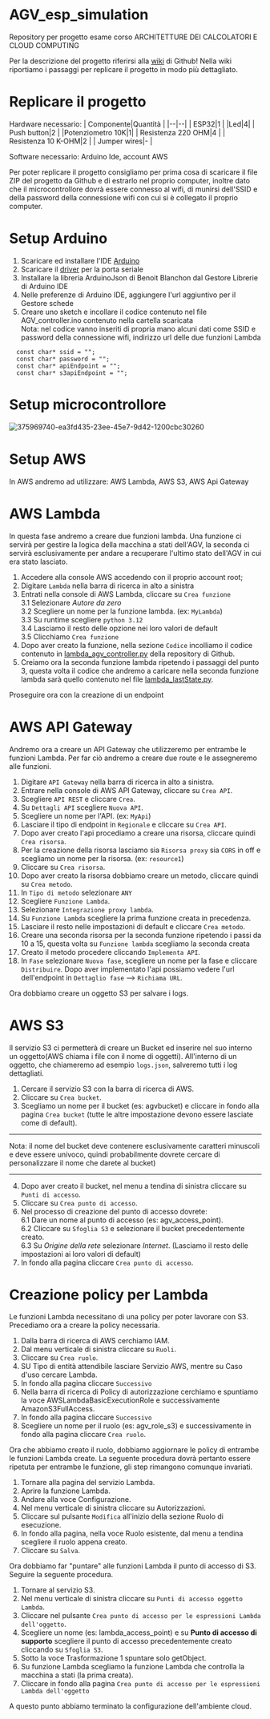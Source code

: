 # AGV_esp_simulation
Repository per progetto esame corso ARCHITETTURE DEI CALCOLATORI E CLOUD COMPUTING

Per la descrizione del progetto riferirsi alla [wiki](https://github.com/MarshallDz/AGV_esp_simulation/wiki) di Github! 
Nella wiki riportiamo i passaggi per replicare il progetto in modo più dettagliato.

# Replicare il progetto

Hardware necessario: 
| Componente|Quantità |
|--|--|
| ESP32|1  |
|Led|4|
| Push button|2  |
|Potenziometro 10K|1|
| Resistenza 220 OHM|4  |
| Resistenza 10 K-OHM|2  |
| Jumper wires|-  |

Software necessario: Arduino Ide, account AWS

Per poter replicare il progetto consigliamo per prima cosa di scaricare il file ZIP del progetto da Github e di estrarlo nel proprio computer, inoltre dato che il microcontrollore dovrà essere connesso al wifi, di munirsi dell'SSID e della password della connessione wifi con cui si è collegato il proprio computer. 

# Setup Arduino 

 1. Scaricare ed installare l'IDE [Arduino](https://www.arduino.cc/en/software) 
 2. Scaricare il [driver](https://www.silabs.com/developer-tools/usb-to-uart-bridge-vcp-drivers?tab=downloads) per la porta seriale 
 3. Installare la libreria ArduinoJson di Benoit Blanchon dal Gestore Librerie di Arduino IDE
 4. Nelle preferenze di Arduino IDE, aggiungere l'url aggiuntivo per il Gestore schede
 5. Creare uno sketch e incollare il codice contenuto nel file AGV_controller.ino contenuto nella cartella scaricata  
Nota: nel codice vanno inseriti di propria mano alcuni dati come SSID e password della connessione wifi, indirizzo url delle due funzioni Lambda
```
  const char* ssid = "";  
  const char* password = "";  
  const char* apiEndpoint = "";  
  const char* s3apiEndpoint = "";  
```
# Setup microcontrollore 
![375969740-ea3fd435-23ee-45e7-9d42-1200cbc30260](https://github.com/user-attachments/assets/8cf474dd-3840-4e54-8dcf-3dbbe93d3e4f)


# Setup AWS
In AWS andremo ad utilizzare: AWS Lambda, AWS S3, AWS Api Gateway
# AWS Lambda

[](https://github.com/MarshallDz/AGV_esp_simulation/wiki/Impostare-l'ambiente-cloud-su-AWS#aws-lambda)

In questa fase andremo a creare due funzioni lambda. Una funzione ci servirà per gestire la logica della macchina a stati dell'AGV, la seconda ci servirà esclusivamente per andare a recuperare l'ultimo stato dell'AGV in cui era stato lasciato.

1.  Accedere alla console AWS accedendo con il proprio account root;
2.  Digitare `Lambda` nella barra di ricerca in alto a sinistra
3.  Entrati nella console di AWS Lambda, cliccare su `Crea funzione`  
    3.1 Selezionare _Autore da zero_  
    3.2 Scegliere un nome per la funzione lambda. (ex: `MyLambda`)  
    3.3 Su runtime scegliere `python 3.12`  
    3.4 Lasciamo il resto delle opzione nei loro valori de default  
    3.5 Clicchiamo `Crea funzione`
4.  Dopo aver creato la funzione, nella sezione `Codice` incolliamo il codice contenuto in [lambda_agv_controller.py](https://github.com/MarshallDz/AGV_esp_simulation/blob/main/lamba_agv_controller.py) della repository di Github.
5.  Creiamo ora la seconda funzione lambda ripetendo i passaggi del punto 3, questa volta il codice che andremo a caricare nella seconda funzione lambda sarà quello contenuto nel file [lambda_lastState.py](https://github.com/MarshallDz/AGV_esp_simulation/blob/main/lambda_lastState.py).

Proseguire ora con la creazione di un endpoint

# AWS API Gateway

[](https://github.com/MarshallDz/AGV_esp_simulation/wiki/Impostare-l'ambiente-cloud-su-AWS#aws-api-gateway)

Andremo ora a creare un API Gateway che utilizzeremo per entrambe le funzioni Lambda. Per far ciò andremo a creare due route e le assegneremo alle funzioni. 
1.  Digitare `API Gateway` nella barra di ricerca in alto a sinistra.
1.  Entrare nella console di AWS API Gateway, cliccare su `Crea API`. 
1.  Scegliere `API REST` e cliccare `Crea`. 
1.  Su `Dettagli API` scegliere `Nuova API`. 
1.  Scegliere un nome per l'API. (ex: `MyApi`)
1.  Lasciare il tipo di endpoint in `Regionale` e cliccare su `Crea API`.  
1.  Dopo aver creato l'api procediamo a creare una risorsa, cliccare quindi `Crea risorsa`. 
1.  Per la creazione della risorsa lasciamo sia `Risorsa proxy` sia `CORS` in off e scegliamo un nome per la risorsa. (ex: `resource1`)  
1.  Cliccare su `Crea risorsa`. 
1.  Dopo aver creato la risorsa dobbiamo creare un metodo, cliccare quindi su `Crea metodo`. 
1.  In `Tipo di metodo` selezionare `ANY`
1.  Scegliere `Funzione Lambda`. 
1.  Selezionare `Integrazione proxy lambda`. 
1.  Su `Funzione Lambda` scegliere la prima funzione creata in precedenza. 
1. Lasciare il resto nelle impostazioni di default e cliccare `Crea metodo`. 
1. Creare una seconda risorsa per la seconda funzione ripetendo i passi da 10 a 15, questa volta su `Funzione lambda` scegliamo la seconda creata
1. Creato il metodo procedere cliccando `Implementa API`. 
1. In `Fase` selezionare `Nuova fase`, scegliere un nome per la fase e cliccare `Distribuire`. 
Dopo aver implementato l'api possiamo vedere l'url dell'endpoint in `Dettaglio fase` --> `Richiama URL`. 

Ora dobbiamo creare un oggetto S3 per salvare i logs.

# AWS S3

[](https://github.com/MarshallDz/AGV_esp_simulation/wiki/Impostare-l'ambiente-cloud-su-AWS#aws-s3)

Il servizio S3 ci permetterà di creare un Bucket ed inserire nel suo interno un oggetto(AWS chiama i file con il nome di oggetti). All'interno di un oggetto, che chiameremo ad esempio `logs.json`, salveremo tutti i log dettagliati.

1.  Cercare il servizio S3 con la barra di ricerca di AWS.
2.  Cliccare su `Crea bucket`.
3.  Scegliamo un nome per il bucket (es: agvbucket) e cliccare in fondo alla pagina `Crea bucket` (tutte le altre impostazione devono essere lasciate come di default).

----------

Nota: il nome del bucket deve contenere esclusivamente caratteri minuscoli e deve essere univoco, quindi probabilmente dovrete cercare di personalizzare il nome che darete al bucket)

----------

4.  Dopo aver creato il bucket, nel menu a tendina di sinistra cliccare su `Punti di accesso`.
5.  Cliccare su `Crea punto di accesso`.
6.  Nel processo di creazione del punto di accesso dovrete:  
    6.1 Dare un nome al punto di accesso (es: agv_access_point).  
    6.2 Cliccare su `Sfoglia S3` e selezionare il bucket precedentemente creato.  
    6.3 Su _Origine della rete_ selezionare _Internet_. (Lasciamo il resto delle impostazioni ai loro valori di default)
7.  In fondo alla pagina cliccare `Crea punto di accesso`.

# Creazione policy per Lambda

[](https://github.com/MarshallDz/AGV_esp_simulation/wiki/Impostare-l'ambiente-cloud-su-AWS#creazione-policy-per-lambda)

Le funzioni Lambda necessitano di una policy per poter lavorare con S3. Precediamo ora a creare la policy necessaria.

1.  Dalla barra di ricerca di AWS cerchiamo IAM.
2.  Dal menu verticale di sinistra cliccare su `Ruoli`.
3.  Cliccare su `Crea ruolo`.
4.  SU Tipo di entità attendibile lasciare Servizio AWS, mentre su Caso d'uso cercare Lambda.
5.  In fondo alla pagina cliccare `Successivo`
6.  Nella barra di ricerca di Policy di autorizzazione cerchiamo e spuntiamo la voce AWSLambdaBasicExecutionRole e successivamente AmazonS3FullAccess.
7.  In fondo alla pagina cliccare `Successivo`
8.  Scegliere un nome per il ruolo (es: agv_role_s3) e successivamente in fondo alla pagina cliccare `Crea ruolo`.

Ora che abbiamo creato il ruolo, dobbiamo aggiornare le policy di entrambe le funzioni Lambda create. La seguente procedura dovrà pertanto essere ripetuta per entrambe le funzione, gli step rimangono comunque invariati.

1.  Tornare alla pagina del servizio Lambda.
2.  Aprire la funzione Lambda.
3.  Andare alla voce Configurazione.
4.  Nel menu verticale di sinistra cliccare su Autorizzazioni.
5.  Cliccare sul pulsante `Modifica` all'inizio della sezione Ruolo di esecuzione.
6.  In fondo alla pagina, nella voce Ruolo esistente, dal menu a tendina scegliere il ruolo appena creato.
7.  Cliccare su `Salva`.

Ora dobbiamo far "puntare" alle funzioni Lambda il punto di accesso di S3. Seguire la seguente procedura.

1.  Tornare al servizio S3.
2.  Nel menu verticale di sinistra cliccare su `Punti di accesso oggetto Lambda`.
3.  Cliccare nel pulsante `Crea punto di accesso per le espressioni Lambda dell'oggetto`.
4.  Scegliere un nome (es: lambda_access_point) e su **Punto di accesso di supporto** scegliere il punto di accesso precedentemente creato cliccando su `Sfoglia S3`.
5.  Sotto la voce Trasformazione 1 spuntare solo getObject.
6.  Su funzione Lambda scegliamo la funzione Lambda che controlla la macchina a stati (la prima creata).
7.  Cliccare in fondo alla pagina `Crea punto di accesso per le espressioni Lambda dell'oggetto`

A questo punto abbiamo terminato la configurazione dell'ambiente cloud.


